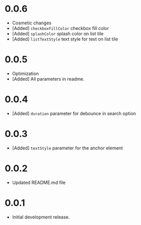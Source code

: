 # 0.0.6
- Cosmetic changes
- [Added] `checkboxFillColor` checkbox fill color
- [Added] `splashColor` splash color on list tile
- [Added] `listTextStyle` text style for text on list tile

# 0.0.5
- Optimization
- [Added] All parameters in readme.

# 0.0.4
- [Added] `duration` parameter for debounce in search option

# 0.0.3
- [Added] `textStyle` parameter for the anchor element

# 0.0.2
- Updated README.md file

# 0.0.1
- Initial development release.
